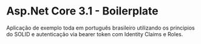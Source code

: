 # Asp.Net Core 3.1 - Boilerplate 


Aplicação de exemplo toda em português brasileiro utilizando os principios do 
SOLID e autenticação via bearer token com Identity Claims e Roles.
